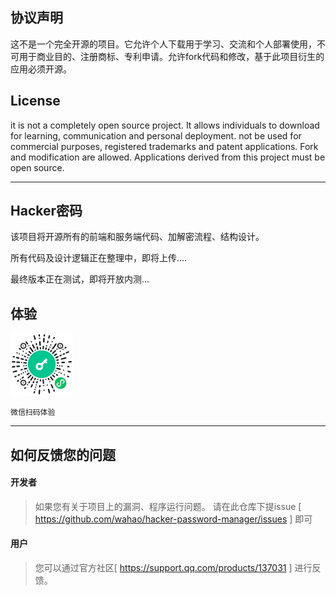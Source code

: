 ## 协议声明

这不是一个完全开源的项目。它允许个人下载用于学习、交流和个人部署使用，不可用于商业目的、注册商标、专利申请。允许fork代码和修改，基于此项目衍生的应用必须开源。

## License

it is not a completely open source project. It allows individuals to download for learning, communication and personal deployment. not be used for commercial purposes, registered trademarks and patent applications. Fork and modification are allowed. Applications derived from this project must be open source.

<hr />

## Hacker密码

该项目将开源所有的前端和服务端代码、加解密流程、结构设计。

所有代码及设计逻辑正在整理中，即将上传....

最终版本正在测试，即将开放内测...

## 体验

<img src="screenshots/gh_72a49c29672c_1280.jpg" width="100px" height="100px" />

`微信扫码体验`

<hr />

## 如何反馈您的问题

#### 开发者

> 如果您有关于项目上的漏洞、程序运行问题。 请在此仓库下提issue [ https://github.com/wahao/hacker-password-manager/issues ] 即可

#### 用户

> 您可以通过官方社区[ https://support.qq.com/products/137031 ] 进行反馈。 




